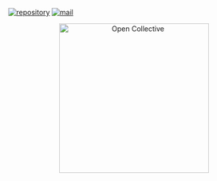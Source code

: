 [![repository](https://img.shields.io/badge/repository-gray)](https://github.com/DesktopPrivate/jetsadawijit-simple-ai-question-openai-c) [![mail](https://img.shields.io/badge/mail-blue)](mailto:ze_ro_owen@hotmail.com)
<div align="center">
  <a href="https://opencollective.com/desktopprivate" target="_blank" rel="noopener noreferrer">
    <img width="300" src="https://opencollective.com/public/images/opencollectivelogo.svg" alt="Open Collective">
  </a>
</div>